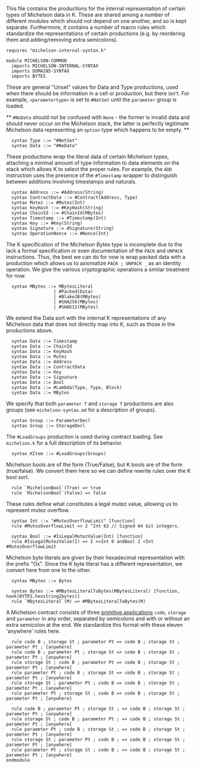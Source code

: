 This file contains the productions for the internal representation of certain types of Michelson data in K.  These are shared among a number of different modules which should not depend on one another, and so is kept separate.  Furthermore, it contains a number of macro rules which standardize the representations of certain productions (e.g. by reordering them and adding/removing extra semicolons).

```k
requires "michelson-internal-syntax.k"

module MICHELSON-COMMON
  imports MICHELSON-INTERNAL-SYNTAX
  imports DOMAINS-SYNTAX
  imports BYTES
```

These are general "Unset" values for Data and Type productions, used when there should be information in a cell or production, but there isn't.  For example, `<parametertype>` is set to `#NotSet` until the `parameter` group is loaded.

** `#NoData` should not be confused with `None` - the former is invalid data and should never occur on the Michelson stack, the latter is perfectly legitimate Michelson data representing an `option` type which happens to be empty.  **

```k
  syntax Type ::= "#NotSet"
  syntax Data ::= "#NoData"
```

These productions wrap the literal data of certain Michelson types, attaching a minimal amount of type information to data elements on the stack which allows K to select the proper rules.  For example, the `ADD` instruction uses the presence of the `#Timestamp` wrapper to distinguish between additions involving timestamps and naturals.

```k
  syntax Address ::= #Address(String)
  syntax ContractData ::= #Contract(Address, Type)
  syntax Mutez ::= #Mutez(Int)
  syntax KeyHash ::= #KeyHash(String)
  syntax ChainId ::= #ChainId(MBytes)
  syntax Timestamp ::= #Timestamp(Int)
  syntax Key ::= #Key(String)
  syntax Signature ::= #Signature(String)
  syntax OperationNonce ::= #Nonce(Int)
```

The K specification of the Michelson Bytes type is incomplete due to the lack a formal specification or even documentation of the `PACK` and `UNPACK` instructions.  Thus, the best we can do for now is wrap packed data with a production which allows us to axiomatize `PACK ; UNPACK _` as an identity operation.  We give the various cryptographic operations a similar treatment for now.

```k
  syntax MBytes ::= MBytesLiteral
                  | #Packed(Data)
                  | #Blake2B(MBytes)
                  | #SHA256(MBytes)
                  | #SHA512(MBytes)
```

We extend the Data sort with the internal K representations of any Michelson data that does not directly map into K, such as those in the productions above.

```k
  syntax Data ::= Timestamp
  syntax Data ::= ChainId
  syntax Data ::= KeyHash
  syntax Data ::= Mutez
  syntax Data ::= Address
  syntax Data ::= ContractData
  syntax Data ::= Key
  syntax Data ::= Signature
  syntax Data ::= Bool
  syntax Data ::= #Lambda(Type, Type, Block)
  syntax Data ::= MBytes
```

We specify that both `parameter T` and `storage T` productions are also groups (see `michelson-syntax.md` for a description of groups).

```k
  syntax Group ::= ParameterDecl
  syntax Group ::= StorageDecl
```

The `#LoadGroups` production is used during contract loading.  See `michelson.k` for a full description of its behavior.

```k
  syntax KItem ::= #LoadGroups(Groups)
```

Michelson bools are of the form (True/False), but K bools are of the form (true/false).  We convert them here so we can define rewrite rules over the K bool sort.

```k
  rule `MichelsonBool`(True) => true
  rule `MichelsonBool`(False) => false
```

These rules define what constitutes a legal mutez value, allowing us to represent mutez overflow.

```k
  syntax Int ::= "#MutezOverflowLimit" [function]
  rule #MutezOverflowLimit => 2 ^Int 63 // Signed 64 bit integers.

  syntax Bool ::= #IsLegalMutezValue(Int) [function]
  rule #IsLegalMutezValue(I) => I >=Int 0 andBool I <Int #MutezOverflowLimit
```

Michelson byte literals are given by their hexadecimal representation with the prefix "Ox".
Since the K byte literal has a different representation, we convert here from one to the other.

```k
  syntax MBytes ::= Bytes

  syntax Bytes ::= #MBytesLiteralToBytes(MBytesLiteral) [function, hook(BYTES.hexstring2bytes)]
  rule `MBytesLiteral`(M) => #MBytesLiteralToBytes(M)
```

A Michelson contract consists of three [primitive applications](https://tezos.gitlab.io/whitedoc/michelson.html#primitive-applications) `code`, `storage` and `parameter` in any order, separated by semicolons and with or without an extra semicolon at the end.  We standardize this format with these eleven 'anywhere' rules here.

```k
  rule code B ; storage St ; parameter Pt => code B ; storage St ; parameter Pt ; [anywhere]
  rule code B ; parameter Pt ; storage St => code B ; storage St ; parameter Pt ; [anywhere]
  rule storage St ; code B ; parameter Pt => code B ; storage St ; parameter Pt ; [anywhere]
  rule parameter Pt ; code B ; storage St => code B ; storage St ; parameter Pt ; [anywhere]
  rule storage St ; parameter Pt ; code B => code B ; storage St ; parameter Pt ; [anywhere]
  rule parameter Pt ; storage St ; code B => code B ; storage St ; parameter Pt ; [anywhere]

  rule code B ; parameter Pt ; storage St ; => code B ; storage St ; parameter Pt ; [anywhere]
  rule storage St ; code B ; parameter Pt ; => code B ; storage St ; parameter Pt ; [anywhere]
  rule parameter Pt ; code B ; storage St ; => code B ; storage St ; parameter Pt ; [anywhere]
  rule storage St ; parameter Pt ; code B ; => code B ; storage St ; parameter Pt ; [anywhere]
  rule parameter Pt ; storage St ; code B ; => code B ; storage St ; parameter Pt ; [anywhere]
endmodule
```
